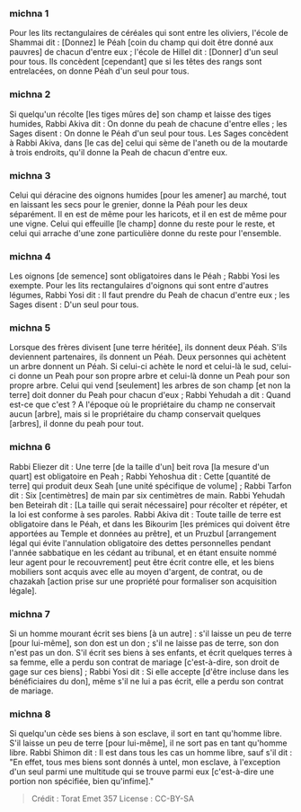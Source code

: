 
### michna 1
Pour les lits rectangulaires de céréales qui sont entre les oliviers, l'école de Shammai dit : [Donnez] le Péah [coin du champ qui doit être donné aux pauvres] de chacun d'entre eux ; l'école de Hillel dit : [Donner] d'un seul pour tous. Ils concèdent [cependant] que si les têtes des rangs sont entrelacées, on donne Péah d'un seul pour tous.

### michna 2
Si quelqu'un récolte [les tiges mûres de] son champ et laisse des tiges humides, Rabbi Akiva dit : On donne du peah de chacune d'entre elles ; les Sages disent : On donne le Péah d'un seul pour tous. Les Sages concèdent à Rabbi Akiva, dans [le cas de] celui qui sème de l'aneth ou de la moutarde à trois endroits, qu'il donne la Peah de chacun d'entre eux.

### michna 3
Celui qui déracine des oignons humides [pour les amener] au marché, tout en laissant les secs pour le grenier, donne la Péah pour les deux séparément. Il en est de même pour les haricots, et il en est de même pour une vigne. Celui qui effeuille [le champ] donne du reste pour le reste, et celui qui arrache d'une zone particulière donne du reste pour l'ensemble.

### michna 4
Les oignons [de semence] sont obligatoires dans le Péah ; Rabbi Yosi les exempte. Pour les lits rectangulaires d'oignons qui sont entre d'autres légumes, Rabbi Yosi dit : Il faut prendre du Peah de chacun d'entre eux ; les Sages disent : D'un seul pour tous.

### michna 5
Lorsque des frères divisent [une terre héritée], ils donnent deux Péah. S'ils deviennent partenaires, ils donnent un Péah. Deux personnes qui achètent un arbre donnent un Péah. Si celui-ci achète le nord et celui-là le sud, celui-ci donne un Peah pour son propre arbre et celui-là donne un Peah pour son propre arbre. Celui qui vend [seulement] les arbres de son champ [et non la terre] doit donner du Peah pour chacun d'eux ; Rabbi Yehudah a dit : Quand est-ce que c'est ? A l'époque où le propriétaire du champ ne conservait aucun [arbre], mais si le propriétaire du champ conservait quelques [arbres], il donne du peah pour tout.

### michna 6
Rabbi Eliezer dit : Une terre [de la taille d'un] beit rova [la mesure d'un quart] est obligatoire en Peah ; Rabbi Yehoshua dit : Cette [quantité de terre] qui produit deux Seah [une unité spécifique de volume] ; Rabbi Tarfon dit : Six [centimètres] de main par six centimètres de main. Rabbi Yehudah ben Beteirah dit : [La taille qui serait nécessaire] pour récolter et répéter, et la loi est conforme à ses paroles. Rabbi Akiva dit : Toute taille de terre est obligatoire dans le Péah, et dans les Bikourim [les prémices qui doivent être apportées au Temple et données au prêtre], et un Pruzbul [arrangement légal qui évite l'annulation obligatoire des dettes personnelles pendant l'année sabbatique en les cédant au tribunal, et en étant ensuite nommé leur agent pour le recouvrement] peut être écrit contre elle, et les biens mobiliers sont acquis avec elle au moyen d'argent, de contrat, ou de chazakah [action prise sur une propriété pour formaliser son acquisition légale].

### michna 7
Si un homme mourant écrit ses biens [à un autre] : s'il laisse un peu de terre [pour lui-même], son don est un don ; s'il ne laisse pas de terre, son don n'est pas un don. S'il écrit ses biens à ses enfants, et écrit quelques terres à sa femme, elle a perdu son contrat de mariage [c'est-à-dire, son droit de gage sur ces biens] ; Rabbi Yosi dit : Si elle accepte [d'être incluse dans les bénéficiaires du don], même s'il ne lui a pas écrit, elle a perdu son contrat de mariage.

### michna 8
Si quelqu'un cède ses biens à son esclave, il sort en tant qu'homme libre. S'il laisse un peu de terre [pour lui-même], il ne sort pas en tant qu'homme libre. Rabbi Shimon dit : Il est dans tous les cas un homme libre, sauf s'il dit : "En effet, tous mes biens sont donnés à untel, mon esclave, à l'exception d'un seul parmi une multitude qui se trouve parmi eux [c'est-à-dire une portion non spécifiée, bien qu'infime]."

>Crédit : Torat Emet 357
>License : CC-BY-SA 